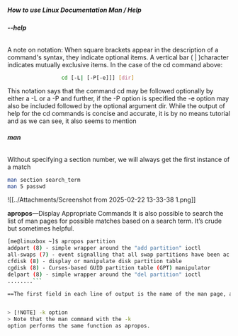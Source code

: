 ##### **How to use Linux Documentation Man / Help**

###### **--help** 
A note on notation: When square brackets appear in the description of a command's syntax, they indicate optional items. A vertical bar ( | )character indicates mutually exclusive items. In the case of the cd command above:
```bash 
                 cd [-L| [-P[-e]]] [dir]
```
This notation says that the command cd may be followed optionally by either a -L or a -P and further, if the -P option is specified the -e option may also be included followed by the optional argument dir. While the output of help for the cd commands is concise and accurate, it is by no means tutorial and as we can see, it also seems to mention

###### **man** 

Without specifying a section number, we will always get the first instance of a match 


```bash
man section search_term
man 5 passwd
```
![[../Attachments/Screenshot from 2025-02-22 13-33-38 1.png]]

 **apropos**—Display Appropriate Commands
It is also possible to search the list of man pages for possible matches based on a search term. It’s crude but sometimes helpful.

```bash 
[me@linuxbox ~]$ apropos partition
addpart (8) - simple wrapper around the "add partition" ioctl
all-swaps (7) - event signalling that all swap partitions have been ac...
cfdisk (8) - display or manipulate disk partition table
cgdisk (8) - Curses-based GUID partition table (GPT) manipulator
delpart (8) - simple wrapper around the "del partition" ioctl
........```

==The first field in each line of output is the name of the man page, andthe second field shows the section.==


> [!NOTE] -k option 
> Note that the man command with the -k
option performs the same function as apropos.

```
